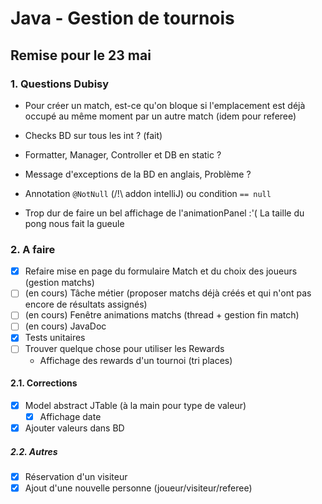 # Java - Gestion de tournois
## Remise pour le 23 mai


### 1. Questions Dubisy
- Pour créer un match, est-ce qu'on bloque si l'emplacement est déjà occupé au même moment par un autre match (idem pour referee)

- Checks BD sur tous les int ? (fait)

- Formatter, Manager, Controller et DB en static ?

- Message d'exceptions de la BD en anglais, Problème ?

- Annotation `@NotNull` (/!\\ addon intelliJ) ou condition `== null`

- Trop dur de faire un bel affichage de l'animationPanel :'( La taille du pong nous fait la gueule

### 2. A faire
- [x] Refaire mise en page du formulaire Match et du choix des joueurs (gestion matchs)
- [ ] (en cours) Tâche métier (proposer matchs déjà créés et qui n'ont pas encore de résultats assignés)
- [ ] (en cours) Fenêtre animations matchs (thread + gestion fin match)
- [ ] (en cours) JavaDoc
- [x] Tests unitaires
- [ ] Trouver quelque chose pour utiliser les Rewards
  - Affichage des rewards d'un tournoi (tri places)

#### 2.1. Corrections
- [x] Model abstract JTable (à la main pour type de valeur)
  - [x] Affichage date
- [x] Ajouter valeurs dans BD

##### 2.2. Autres
- [x] Réservation d'un visiteur
- [x] Ajout d'une nouvelle personne (joueur/visiteur/referee)
